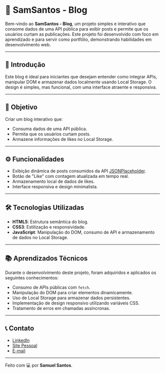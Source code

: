 # 📝 SamSantos - Blog

Bem-vindo ao **SamSantos - Blog**, um projeto simples e interativo que consome dados de uma API pública para exibir posts e permite que os usuários curtam as publicações. Este projeto foi desenvolvido com foco em aprendizado e para servir como portfólio, demonstrando habilidades em desenvolvimento web.

---

## 🌟 **Introdução**
Este blog é ideal para iniciantes que desejam entender como integrar APIs, manipular DOM e armazenar dados localmente usando Local Storage. O design é simples, mas funcional, com uma interface atraente e responsiva.

---

## 🎯 **Objetivo**
Criar um blog interativo que:
- Consuma dados de uma API pública.
- Permita que os usuários curtam posts.
- Armazene informações de likes no Local Storage.

---

## ⚙️ **Funcionalidades**
- Exibição dinâmica de posts consumidos da API [JSONPlaceholder](https://jsonplaceholder.typicode.com/posts).
- Botão de "Like" com contagem atualizada em tempo real.
- Armazenamento local de dados de likes.
- Interface responsiva e design minimalista.

---

## 🛠️ **Tecnologias Utilizadas**
- **HTML5**: Estrutura semântica do blog.
- **CSS3**: Estilização e responsividade.
- **JavaScript**: Manipulação do DOM, consumo de API e armazenamento de dados no Local Storage.

---

## 📚 **Aprendizados Técnicos**
Durante o desenvolvimento deste projeto, foram adquiridos e aplicados os seguintes conhecimentos:
- Consumo de APIs públicas com `fetch`.
- Manipulação do DOM para criar elementos dinamicamente.
- Uso de Local Storage para armazenar dados persistentes.
- Implementação de design responsivo utilizando variáveis CSS.
- Tratamento de erros em chamadas assíncronas.

---

## 📞 Contato

- <a href="https://www.linkedin.com/in/samuel-santos-784b18177/" target="_blank">LinkedIn</a>
- <a href="https://www.samsantos.com.br" target="_blank">Site Pessoal</a>
- <a href="mailto:samuel_a_santos@hotmail.com" target="_blank">E-mail</a>

---

Feito com 💻 por **Samuel Santos**.
